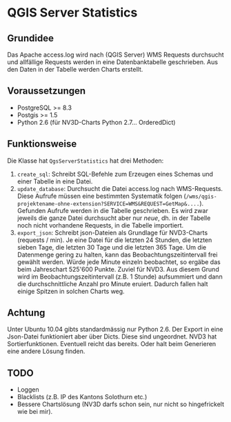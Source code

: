 QGIS Server Statistics
======================

Grundidee
---------
Das Apache access.log wird nach (QGIS Server) WMS Requests durchsucht und allfällige Requests werden in eine Datenbanktabelle geschrieben. Aus den Daten in der Tabelle werden Charts erstellt.

Voraussetzungen
---------------

* PostgreSQL >= 8.3 
* Postgis >= 1.5
* Python 2.6 (für NV3D-Charts Python 2.7... OrderedDict)

Funktionsweise
--------------
Die Klasse hat `QgsServerStatistics` hat drei Methoden:

1. `create_sql`: Schreibt SQL-Befehle zum Erzeugen eines Schemas und einer Tabelle in eine Datei.
2. `update_database`: Durchsucht die Datei access.log nach WMS-Requests. Diese Aufrufe müssen eine bestimmten Systematik folgen (`/wms/qgis-projektename-ohne-extension?SERVICE=WMS&REQUEST=GetMap&....`). Gefunden Aufrufe werden in die Tabelle geschrieben. Es wird zwar jeweils die ganze Datei durchsucht aber nur *neue*, dh. in der Tabelle noch nicht vorhandene Requests, in die Tabelle importiert.
3. `export_json`: Schreibt json-Dateien als Grundlage für NVD3-Charts (requests / min). Je eine Datei für die letzten 24 Stunden, die letzten sieben Tage, die letzten 30 Tage und die letzten 365 Tage. Um die Datenmenge gering zu halten, kann das Beobachtungszeitintervall frei gewählt werden. Würde jede Minute einzeln beobachtet, so ergäbe das beim Jahreschart 525'600 Punkte. Zuviel für NVD3. Aus diesem Grund wird im Beobachtungszeitintervall (z.B. 1 Stunde) aufsummiert und dann die durchschnittliche Anzahl pro Minute eruiert. Dadurch fallen halt einige Spitzen in solchen Charts weg.

Achtung
-------
Unter Ubuntu 10.04 gibts standardmässig nur Python 2.6. Der Export in eine Json-Datei funktioniert aber über Dicts. Diese sind ungeordnet. NVD3 hat Sortierfunktionen. Eventuell reicht das bereits. Oder halt beim Generieren eine andere Lösung finden.

TODO
----
* Loggen
* Blacklists (z.B. IP des Kantons Solothurn etc.)
* Bessere Chartslösung (NV3D darfs schon sein, nur nicht so hingefrickelt wie bei mir).

